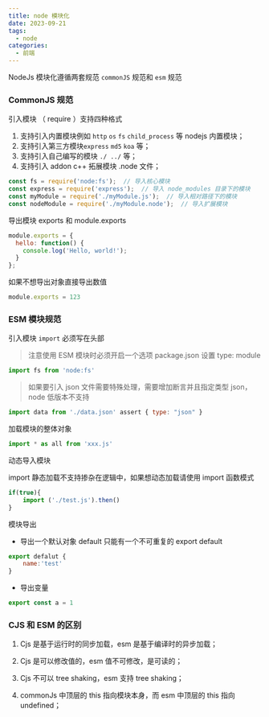 ```yaml
---
title: node 模块化
date: 2023-09-21
tags:
  - node
categories:
  - 前端
---
```


NodeJs 模块化遵循两套规范 `commonJS` 规范和 `esm` 规范

### CommonJS 规范

引入模块 （ require ）支持四种格式

1. 支持引入内置模块例如 `http` `os` `fs` `child_process` 等 nodejs 内置模块；
2. 支持引入第三方模块`express` `md5` `koa` 等；
3. 支持引入自己编写的模块 `./ ../` 等；
4. 支持引入 addon c++ 拓展模块 .node 文件；

```javascript
const fs = require('node:fs');  // 导入核心模块
const express = require('express');  // 导入 node_modules 目录下的模块
const myModule = require('./myModule.js');  // 导入相对路径下的模块
const nodeModule = require('./myModule.node');  // 导入扩展模块
```



导出模块 exports 和 module.exports

```js
module.exports = {
  hello: function() {
    console.log('Hello, world!');
  }
};
```



如果不想导出对象直接导出数值

```js
module.exports = 123
```



### ESM 模块规范

引入模块 `import` 必须写在头部

> 注意使用 ESM 模块时必须开启一个选项 package.json 设置 type: module

```js
import fs from 'node:fs'
```

> 如果要引入 json 文件需要特殊处理，需要增加断言并且指定类型 json， node 低版本不支持

```js
import data from './data.json' assert { type: "json" }
```



加载模块的整体对象

```js
import * as all from 'xxx.js'
```



动态导入模块

import 静态加载不支持掺杂在逻辑中，如果想动态加载请使用 import 函数模式

```js
if(true){
	import ('./test.js').then()
}
```



模块导出

- 导出一个默认对象 default 只能有一个不可重复的 export default

```js
export defalut {
	name:'test'
}
```

- 导出变量

```js
export const a = 1
```



### CJS 和 ESM 的区别

1. Cjs 是基于运行时的同步加载，esm 是基于编译时的异步加载；

2. Cjs 是可以修改值的，esm 值不可修改，是可读的；

3. Cjs 不可以 tree shaking，esm 支持 tree shaking；

4. commonJs 中顶层的 this 指向模块本身，而 esm 中顶层的 this 指向undefined；

   